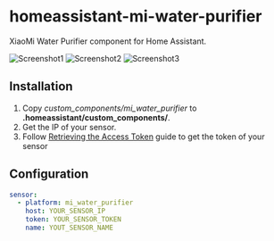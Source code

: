 # homeassistant-mi-water-purifier
XiaoMi Water Purifier component for Home Assistant.

![Screenshot1](https://raw.githubusercontent.com/bit3725/homeassistant-mi-water-purifier/master/images/screenshot1.png)
![Screenshot2](https://raw.githubusercontent.com/bit3725/homeassistant-mi-water-purifier/master/images/screenshot2.png)
![Screenshot3](https://raw.githubusercontent.com/bit3725/homeassistant-mi-water-purifier/master/images/screenshot3.png)

## Installation
1. Copy *custom_components/mi_water_purifier* to **.homeassistant/custom_components/**.
2. Get the IP of your sensor.
3. Follow [Retrieving the Access Token](https://home-assistant.io/components/vacuum.xiaomi_miio/#retrieving-the-access-token) guide to get the token of your sensor

## Configuration
```yaml
sensor:
  - platform: mi_water_purifier
    host: YOUR_SENSOR_IP
    token: YOUR_SENSOR_TOKEN
    name: YOUT_SENSOR_NAME
```
